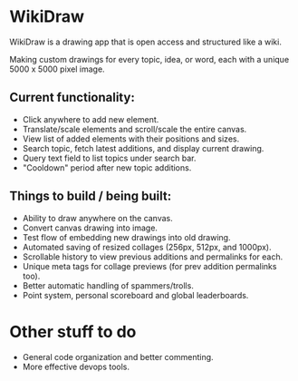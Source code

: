 # WikiDraw

WikiDraw is a drawing app that is open access and structured like a wiki.

Making custom drawings for every topic, idea, or word, each with a unique 5000 x 5000 pixel image.

<!-- [https://wikicollage.org](https://wikicollage.org) -->

## Current functionality:

- Click anywhere to add new element.
- Translate/scale elements and scroll/scale the entire canvas.
- View list of added elements with their positions and sizes.
- Search topic, fetch latest additions, and display current drawing.
- Query text field to list topics under search bar.
- "Cooldown" period after new topic additions.

## Things to build / being built:

- Ability to draw anywhere on the canvas.
- Convert canvas drawing into image.
- Test flow of embedding new drawings into old drawing.
- Automated saving of resized collages (256px, 512px, and 1000px).
- Scrollable history to view previous additions and permalinks for each.
- Unique meta tags for collage previews (for prev addition permalinks too).
- Better automatic handling of spammers/trolls.
- Point system, personal scoreboard and global leaderboards.

# Other stuff to do

- General code organization and better commenting.
- More effective devops tools.
